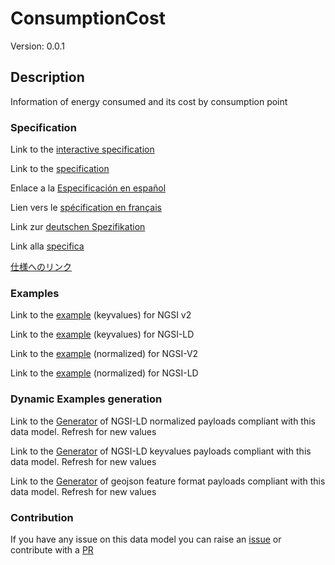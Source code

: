 # ConsumptionCost
Version: 0.0.1

## Description 

Information of energy consumed and its cost by consumption point
### Specification

Link to the [interactive specification](https://swagger.lab.fiware.org/?url=https://smart-data-models.github.io/dataModel.Consumption/ConsumptionCost/swagger.yaml)

Link to the [specification](https://github.com/smart-data-models/dataModel.Consumption/blob/master/ConsumptionCost/doc/spec.md)

Enlace a la [Especificación en español](https://github.com/smart-data-models/dataModel.Consumption/blob/master/ConsumptionCost/doc/spec_ES.md)

Lien vers le [spécification en français](https://github.com/smart-data-models/dataModel.Consumption/blob/master/ConsumptionCost/doc/spec_FR.md)

Link zur [deutschen Spezifikation](https://github.com/smart-data-models/dataModel.Consumption/blob/master/ConsumptionCost/doc/spec_DE.md)

Link alla [specifica](https://github.com/smart-data-models/dataModel.Consumption/blob/master/ConsumptionCost/doc/spec_IT.md)

[仕様へのリンク](https://github.com/smart-data-models/dataModel.Consumption/blob/master/ConsumptionCost/doc/spec_JA.md)
### Examples

Link to the [example](https://smart-data-models.github.io/dataModel.Consumption/ConsumptionCost/examples/example.json) (keyvalues) for NGSI v2

Link to the [example](https://smart-data-models.github.io/dataModel.Consumption/ConsumptionCost/examples/example.jsonld) (keyvalues) for NGSI-LD

Link to the [example](https://smart-data-models.github.io/dataModel.Consumption/ConsumptionCost/examples/example-normalized.json) (normalized) for NGSI-V2

Link to the [example](https://smart-data-models.github.io/dataModel.Consumption/ConsumptionCost/examples/example-normalized.jsonld) (normalized) for NGSI-LD
### Dynamic Examples generation

Link to the [Generator](https://smartdatamodels.org/extra/ngsi-ld_generator.php?schemaUrl=https://raw.githubusercontent.com/smart-data-models/dataModel.Consumption/master/ConsumptionCost/schema.json&email=info@smartdatamodels.org) of NGSI-LD normalized payloads compliant with this data model. Refresh for new values

Link to the [Generator](https://smartdatamodels.org/extra/ngsi-ld_generator_keyvalues.php?schemaUrl=https://raw.githubusercontent.com/smart-data-models/dataModel.Consumption/master/ConsumptionCost/schema.json&email=info@smartdatamodels.org) of NGSI-LD keyvalues payloads compliant with this data model. Refresh for new values

Link to the [Generator](https://smartdatamodels.org/extra/geojson_features_generator.php?schemaUrl=https://raw.githubusercontent.com/smart-data-models/dataModel.Consumption/master/ConsumptionCost/schema.json&email=info@smartdatamodels.org) of geojson feature format payloads compliant with this data model. Refresh for new values
### Contribution

 If you have any issue on this data model you can raise an [issue](https://github.com/smart-data-models/dataModel.Consumption/issues)  or contribute with a [PR](https://github.com/smart-data-models/dataModel.Consumption/pulls)
